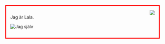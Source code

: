 <div style="border: 3px solid red; overflow: auto; padding: 1em" markdown=1>
<img src="https://dbwebb.se/image/mikael-roos/me-happy.jpg?w=80" style="float: right">

Jag är Lala.

![Jag själv](https://dbwebb.se/image/mikael-roos/me-happy.jpg?w=80)

</div>

